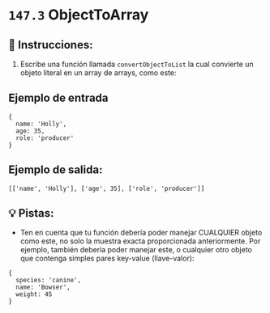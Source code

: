 # `147.3` ObjectToArray

## 📝 Instrucciones:

1. Escribe una función llamada `convertObjectToList` la cual convierte un objeto literal en un array de arrays, como este: 

## Ejemplo de entrada

```Js
{
  name: 'Holly',
  age: 35,
  role: 'producer'
}
```

## Ejemplo de salida:

```Js
[['name', 'Holly'], ['age', 35], ['role', 'producer']]
```

## 💡 Pistas:

+ Ten en cuenta que tu función debería poder manejar CUALQUIER objeto como este, no solo la muestra exacta proporcionada anteriormente.
Por ejemplo, también debería poder manejar este, o cualquier otro objeto que contenga simples pares key-value (llave-valor):

```Js
{
  species: 'canine',
  name: 'Bowser',
  weight: 45
}
```
